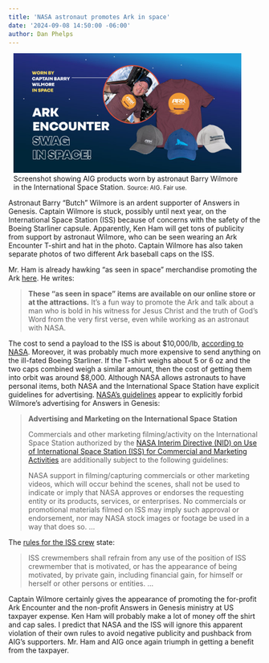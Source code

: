 ```yaml
---
title: 'NASA astronaut promotes Ark in space'
date: '2024-09-08 14:50:00 -06:00'
author: Dan Phelps
---
```


<figure class="on-the-left-side" style="margin-top: 10px; margin-right: 40px; margin-bottom: 10px; margin-left: 10px;">
<img src="/uploads/2024/Phelps_Ham_Astronaut_600.jpg" alt="Ark Encounter swag in space"/>
<figcaption><a href=""></a>Screenshot showing AIG products worn by astronaut Barry Wilmore in the International Space Station. <small>Source: AIG. Fair use.</small>
</figcaption>
</figure>

Astronaut Barry “Butch” Wilmore is an ardent supporter of Answers in Genesis. Captain Wilmore is stuck, possibly until next year, on the International Space Station (ISS) because of concerns with the safety of the Boeing Starliner capsule. Apparently, Ken Ham will get tons of publicity from support by astronaut Wilmore, who can be seen wearing an Ark Encounter T-shirt and hat in the photo. Captain Wilmore has also taken separate photos of two different Ark baseball caps on the ISS. 

Mr. Ham is already hawking “as seen in space” merchandise promoting the Ark <a href="https://answersingenesis.org/blogs/ken-ham/2024/08/30/as-seen-in-space/">here</a>. He writes:

<blockquote><strong>These “as seen in space” items are available on our online store or at the attractions.</strong> It’s a fun way to promote the Ark and talk about a man who is bold in his witness for Jesus Christ and the truth of God’s Word from the very first verse, even while working as an astronaut with NASA.</blockquote>

<!--more-->

The cost to send a payload to the ISS is about $10,000/lb, <a href=”https://www.nasa.gov/humans-in-space/commercial-and-marketing-pricing-policy/”>according to NASA</a>. Moreover, it was probably much more expensive to send anything on the ill-fated Boeing Starliner. If the T-shirt weighs about 5 or 6 oz and the two caps combined weigh a similar amount, then the cost of getting them into orbit was around $8,000. Although NASA allows astronauts to have personal items, both NASA and the International Space Station have explicit guidelines for advertising.  <a href="https://www.nasa.gov/nasa-brand-center/advertising-guidelines/">NASA’s guidelines</a> appear to explicitly forbid Wilmore’s advertising for Answers in Genesis: 

<blockquote><p><strong> Advertising and Marketing on the International Space Station </strong> </p>
<p> Commercials and other marketing filming/activity on the International Space Station authorized by the <a href="https://www3.nasa.gov/sites/default/files/atoms/files/s1701746119060610280_1.pdf"> NASA Interim Directive (NID) on Use of International Space Station (ISS) for Commercial and Marketing Activities</a> are additionally subject to the following guidelines: </p>
<p> NASA support in filming/capturing commercials or other marketing videos, which will occur behind the scenes, shall not be used to indicate or imply that NASA approves or endorses the requesting entity or its products, services, or enterprises. No commercials or promotional materials filmed on ISS may imply such approval or endorsement, nor may NASA stock images or footage be used in a way that does so. … </p> </blockquote>

The <a href="https://www.law.cornell.edu/cfr/text/14/1214.403">rules for the ISS crew</a> state:

<blockquote> ISS crewmembers shall refrain from any use of the position of ISS crewmember that is motivated, or has the appearance of being motivated, by private gain, including financial gain, for himself or herself or other persons or entities. …</blockquote>

Captain Wilmore certainly gives the appearance of promoting the for-profit Ark Encounter and the non-profit Answers in Genesis ministry at US taxpayer expense. Ken Ham will probably make a lot of money off the shirt and cap sales. I predict that NASA and the ISS will ignore this apparent violation of their own rules to avoid negative publicity and pushback from AIG’s supporters. Mr. Ham and AIG once again triumph in getting a benefit from the taxpayer.
